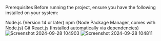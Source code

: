 Prerequisites
Before running the project, ensure you have the following installed on your system:

Node.js (Version 14 or later)
npm (Node Package Manager, comes with Node.js)
Git
React.js (Installed automatically via dependencies)
![Screenshot 2024-09-28 104903](https://github.com/user-attachments/assets/a6c84336-80d2-4b95-b9ce-4088688570e3)
![Screenshot 2024-09-28 104811](https://github.com/user-attachments/assets/16ccb989-383e-4199-84c5-0ddfc8e8cb3c)
